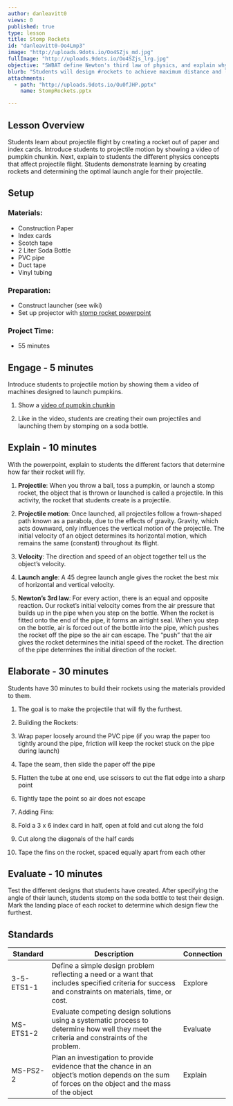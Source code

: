 ```yaml
---
author: danleavitt0
views: 0
published: true
type: lesson
title: Stomp Rockets
id: "danleavitt0-Oo4Lmp3"
image: "http://uploads.9dots.io/Oo4SZjs_md.jpg"
fullImage: "http://uploads.9dots.io/Oo4SZjs_lrg.jpg"
objective: "SWBAT define Newton's third law of physics, and explain why the flight of a projectile is parabolic."
blurb: "Students will design #rockets to achieve maximum distance and learn about parabolic flight. #NGSS-3-5-ETS1-1 #NGSS-MS-ETS1-2 #NGSS-MS-PS2-2"
attachments: 
  - path: "http://uploads.9dots.io/Ou0fJHP.pptx"
    name: StompRockets.pptx

---
```


## Lesson Overview
Students learn about projectile flight by creating a rocket out of paper and index cards. Introduce students to projectile motion by showing a video of pumpkin chunkin. Next, explain to students the different physics concepts that affect projectile flight. Students demonstrate learning by creating rockets and determining the optimal launch angle for their projectile.

## Setup
### Materials:

- Construction Paper
- Index cards
- Scotch tape
- 2 Liter Soda Bottle
- PVC pipe
- Duct tape
- Vinyl tubing

### Preparation:

- Construct launcher (see wiki)
- Set up projector with [stomp rocket powerpoint](http://uploads.9dots.io/Ou0fJHP.pptx)

### Project Time:

- 55 minutes

## Engage - 5 minutes
Introduce students to projectile motion by showing them a video of machines designed to launch pumpkins.

1. Show a [video of pumpkin chunkin](https://www.youtube.com/watch?v=dmSyrGsqmg8)

2. Like in the video, students are creating their own projectiles and launching them by stomping on a soda bottle.

## Explain - 10 minutes
With the powerpoint, explain to students the different factors that determine how far their rocket will fly.

1. **Projectile**: When you throw a ball, toss a pumpkin, or launch a stomp rocket, the object that is thrown or launched is called a projectile. In this activity, the rocket that students create is a projectile.

2. **Projectile motion**: Once launched, all projectiles follow a frown-shaped path known as a parabola, due to the effects of gravity. Gravity, which acts downward, only influences the vertical motion of the projectile. The initial velocity of an object determines its horizontal motion, which remains the same (constant) throughout its flight.

3. **Velocity**: The direction and speed of an object together tell us the object’s velocity. 

4. **Launch angle**: A 45 degree launch angle gives the rocket the best mix of horizontal and vertical velocity.

5. **Newton’s 3rd law**: For every action, there is an equal and opposite reaction. Our rocket’s initial velocity comes from the air pressure that builds up in the pipe when you step on the bottle. When the rocket is fitted onto the end of the pipe, it forms an airtight seal. When you step on the bottle, air is forced out of the bottle into the pipe, which pushes the rocket off the pipe so the air can escape. The “push” that the air gives the rocket determines the initial speed of the rocket. The direction of the pipe determines the initial direction of the rocket.

## Elaborate - 30 minutes
Students have 30 minutes to build their rockets using the materials provided to them. 

1. The goal is to make the projectile that will fly the furthest. 

2. Building the Rockets: 
  1. Wrap paper loosely around the PVC pipe (if you wrap the paper too tightly around the pipe, friction will keep the rocket stuck on the pipe during launch)
  2. Tape the seam, then slide the paper off the pipe
  3. Flatten the tube at one end, use scissors to cut the flat edge into a sharp point
  4. Tightly tape the point so air does not escape

3. Adding Fins:
  1. Fold a 3 x 6 index card in half, open at fold and cut along the fold
  2. Cut along the diagonals of the half cards
  3. Tape the fins on the rocket, spaced equally apart from each other

## Evaluate - 10 minutes
Test the different designs that students have created. After specifying the angle of their launch, students stomp on the soda bottle to test their design. Mark the landing place of each rocket to determine which design flew the furthest.

## Standards

| Standard | Description | Connection |
| --- | --- | --- |
| 3-5-ETS1-1 | Define a simple design problem reflecting a need or a want that includes specified criteria for success and constraints on materials, time, or cost. | Explore |
| MS-ETS1-2 | Evaluate competing design solutions using a systematic process to determine how well they meet the criteria and constraints of the problem. | Evaluate |
| MS-PS2-2 | Plan an investigation to provide evidence that the chance in an object’s motion depends on the sum of forces on the object and the mass of the object | Explain |
